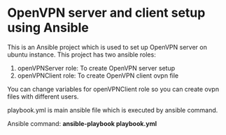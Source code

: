 # OpenVPN server and client setup using Ansible

This is an Ansible project which is used to set up OpenVPN server on ubuntu instance. 
This project has two ansible roles:

1. openVPNServer role: To create OpenVPN server setup
2. openVPNClient role: To create OpenVPN client ovpn file


You can change variables for openVPNClient role so you can create ovpn files with different users.

playbook.yml is main ansible file which is executed by ansible command.

Ansible command: **ansible-playbook playbook.yml**

